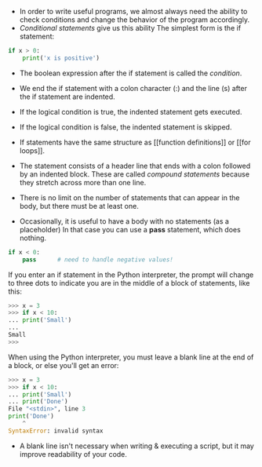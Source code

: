 
- In order to write useful programs, we almost always need the ability to check conditions and change the behavior of the program accordingly.
- *Conditional statements* give us this ability
The simplest form is the if statement:
```python
if x > 0:
    print('x is positive')
```
- The boolean expression after the if statement is called the *condition*.
- We end the if statement with a colon character (:) and the line (s) after the if statement are indented.
- If the logical condition is true, the indented statement gets executed.
- If the logical condition is false, the indented statement is skipped.

- If statements have the same structure as [[function definitions]] or [[for loops]].
- The statement consists of a header line that ends with a colon followed by an indented block. These are called *compound statements* because they stretch across more than one line.
- There is no limit on the number of statements that can appear in the body, but there must be at least one.
- Occasionally, it is useful to have a body with no statements (as a placeholder) In that case you can use a **pass** statement, which does nothing.
```python
if x < 0:
    pass      # need to handle negative values!
```

If you enter an if statement in the Python interpreter, the prompt will change to three dots to indicate you are in the middle of a block of statements, like this:
```python
>>> x = 3
>>> if x < 10:
... print('Small')
...
Small
>>>
```

When using the Python interpreter, you must leave a blank line at the end of a block, or else you'll get an error:
```python
>>> x = 3  
>>> if x < 10:  
... print('Small')  
... print('Done')  
File "<stdin>", line 3  
print('Done')  
    ^  
SyntaxError: invalid syntax
```
- A blank line isn't necessary when writing & executing a script, but it may improve readability of your code.